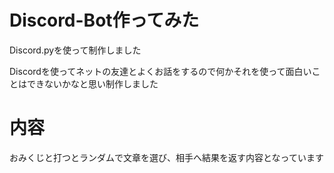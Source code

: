 # Discord-Bot作ってみた

Discord.pyを使って制作しました

Discordを使ってネットの友達とよくお話をするので何かそれを使って面白いことはできないかなと思い制作しました

# 内容
おみくじと打つとランダムで文章を選び、相手へ結果を返す内容となっています


